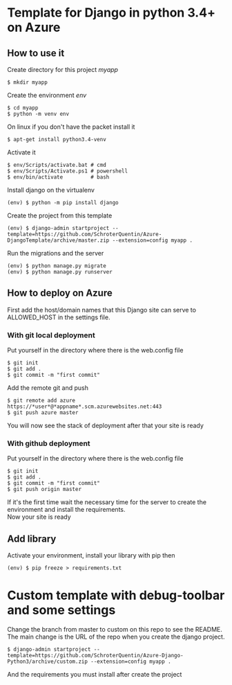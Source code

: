 # Template for Django in python 3.4+ on Azure

## How to use it

Create directory for this project *myapp*

    $ mkdir myapp

Create the environment *env*

    $ cd myapp
    $ python -m venv env

On linux if you don't have the packet install it

    $ apt-get install python3.4-venv

Activate it

    $ env/Scripts/activate.bat # cmd
    $ env/Scripts/Activate.ps1 # powershell
    $ env/bin/activate         # bash

Install django on the virtualenv

    (env) $ python -m pip install django

Create the project from this template

    (env) $ django-admin startproject --template=https://github.com/SchroterQuentin/Azure-DjangoTemplate/archive/master.zip --extension=config myapp .

Run the migrations and the server

    (env) $ python manage.py migrate
    (env) $ python manage.py runserver

## How to deploy on Azure

First add the host/domain names that this Django site can serve to ALLOWED_HOST in the settings file.

### With git local deployment

Put yourself in the directory where there is the web.config file

    $ git init
    $ git add .
    $ git commit -m "first commit"

Add the remote git and push

    $ git remote add azure https://*user*@*appname*.scm.azurewebsites.net:443
    $ git push azure master

You will now see the stack of deployment after that your site is ready

### With github deployment

Put yourself in the directory where there is the web.config file

    $ git init
    $ git add .
    $ git commit -m "first commit"
    $ git push origin master

If it's the first time wait the necessary time for the server to create the environment and install the requirements.  
Now your site is ready


## Add library

Activate your environment, install your library with pip then

    (env) $ pip freeze > requirements.txt

# Custom template with debug-toolbar and some settings

Change the branch from master to custom on this repo to see the README. The main change is the URL of the repo when you create the django project.

    $ django-admin startproject --template=https://github.com/SchroterQuentin/Azure-Django-Python3/archive/custom.zip --extension=config myapp .

And the requirements you must install after create the project
